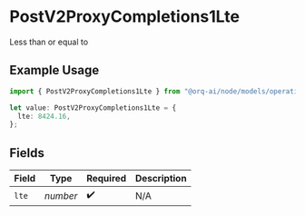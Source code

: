 # PostV2ProxyCompletions1Lte

Less than or equal to

## Example Usage

```typescript
import { PostV2ProxyCompletions1Lte } from "@orq-ai/node/models/operations";

let value: PostV2ProxyCompletions1Lte = {
  lte: 8424.16,
};
```

## Fields

| Field              | Type               | Required           | Description        |
| ------------------ | ------------------ | ------------------ | ------------------ |
| `lte`              | *number*           | :heavy_check_mark: | N/A                |